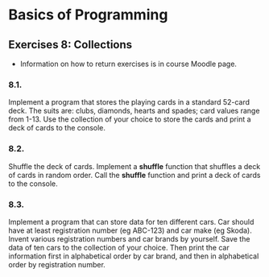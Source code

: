 # Basics of Programming

## Exercises 8: Collections
* Information on how to return exercises is in course Moodle page.

### 8.1.
Implement a program that stores the playing cards in a standard 52-card deck. The suits are: clubs, diamonds, hearts and spades; card values range from 1-13. Use the collection of your choice to store the cards and print a deck of cards to the console.

### 8.2.
Shuffle the deck of cards. Implement a **shuffle** function that shuffles a deck of cards in random order.
Call the **shuffle** function and print a deck of cards to the console.

### 8.3.
Implement a program that can store data for ten different cars. Car should have at least registration number (eg ABC-123) and car make (eg Skoda). Invent various registration numbers and car brands by yourself. Save the data of ten cars to the collection of your choice. Then print the car information first in alphabetical order by car brand, and then in alphabetical order by registration number.

